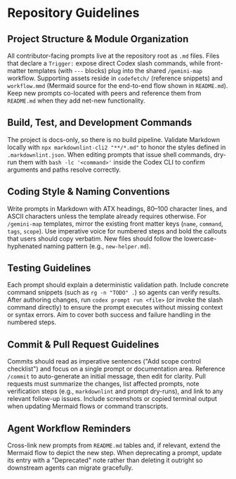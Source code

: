 # Repository Guidelines

## Project Structure & Module Organization
All contributor-facing prompts live at the repository root as `.md` files. Files that declare a `Trigger:` expose direct Codex slash commands, while front-matter templates (with `---` blocks) plug into the shared `/gemini-map` workflow. Supporting assets reside in `codefetch/` (reference snippets) and `workflow.mmd` (Mermaid source for the end-to-end flow shown in `README.md`). Keep new prompts co-located with peers and reference them from `README.md` when they add net-new functionality.

## Build, Test, and Development Commands
The project is docs-only, so there is no build pipeline. Validate Markdown locally with `npx markdownlint-cli2 "**/*.md"` to honor the styles defined in `.markdownlint.json`. When editing prompts that issue shell commands, dry-run them with `bash -lc '<command>'` inside the Codex CLI to confirm arguments and paths resolve correctly.

## Coding Style & Naming Conventions
Write prompts in Markdown with ATX headings, 80–100 character lines, and ASCII characters unless the template already requires otherwise. For `/gemini-map` templates, mirror the existing front matter keys (`name`, `command`, `tags`, `scope`). Use imperative voice for numbered steps and bold the callouts that users should copy verbatim. New files should follow the lowercase-hyphenated naming pattern (e.g., `new-helper.md`).

## Testing Guidelines
Each prompt should explain a deterministic validation path. Include concrete command snippets (such as `rg -n "TODO" .`) so agents can verify results. After authoring changes, run `codex prompt run <file>` (or invoke the slash command directly) to ensure the prompt executes without missing context or syntax errors. Aim to cover both success and failure handling in the numbered steps.

## Commit & Pull Request Guidelines
Commits should read as imperative sentences ("Add scope control checklist") and focus on a single prompt or documentation area. Reference `/commit` to auto-generate an initial message, then edit for clarity. Pull requests must summarize the changes, list affected prompts, note verification steps (e.g., `markdownlint` and prompt dry-runs), and link to any relevant follow-up issues. Include screenshots or copied terminal output when updating Mermaid flows or command transcripts.

## Agent Workflow Reminders
Cross-link new prompts from `README.md` tables and, if relevant, extend the Mermaid flow to depict the new step. When deprecating a prompt, update its entry with a "Deprecated" note rather than deleting it outright so downstream agents can migrate gracefully.
